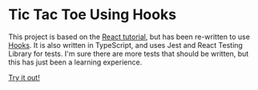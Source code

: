 # Tic Tac Toe Using Hooks

This project is based on the [React tutorial](https://reactjs.org/tutorial/tutorial.html), but has been re-written to use [Hooks](https://reactjs.org/docs/hooks-intro.html). It is also written in TypeScript, and uses Jest and React Testing Library for tests. I'm sure there are more tests that should be written, but this has just been a learning experience.

[Try it out!](https://jasonjohnson47.github.io/tic-tac-toe-hooks/)
